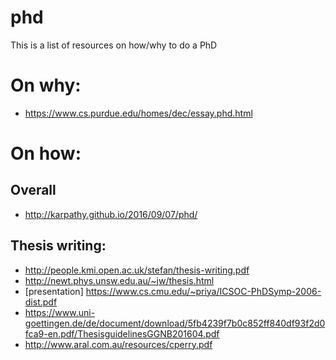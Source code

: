 # phd
This is a list of resources on how/why to do a PhD

# On why:
* https://www.cs.purdue.edu/homes/dec/essay.phd.html


# On how:
## Overall 
* http://karpathy.github.io/2016/09/07/phd/

## Thesis writing:
* http://people.kmi.open.ac.uk/stefan/thesis-writing.pdf
* http://newt.phys.unsw.edu.au/~jw/thesis.html
* [presentation] https://www.cs.cmu.edu/~priya/ICSOC-PhDSymp-2006-dist.pdf
* https://www.uni-goettingen.de/de/document/download/5fb4239f7b0c852ff840df93f2d0fca9-en.pdf/ThesisguidelinesGGNB201604.pdf
* http://www.aral.com.au/resources/cperry.pdf

